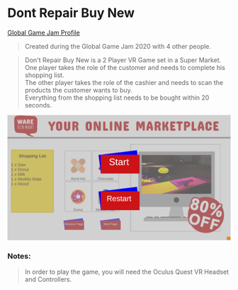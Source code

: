 
# Dont Repair Buy New
[Global Game Jam Profile](https://globalgamejam.org/2020/games/dont-repair-buy-new-9)
> Created during the Global Game Jam 2020 with 4 other people.

> Don't Repair Buy New is a 2 Player VR Game set in a Super Market.  
> One player takes the role of the customer and needs to complete his shopping list.  
> The other player takes the role of the cashier and needs to scan the products the customer wants to buy.  
> Everything from the shopping list needs to be bought within 20 seconds.
 
![Inventory](./Images/menu.png)

### Notes: 
> In order to play the game, you will need the Oculus Quest VR Headset and Controllers.